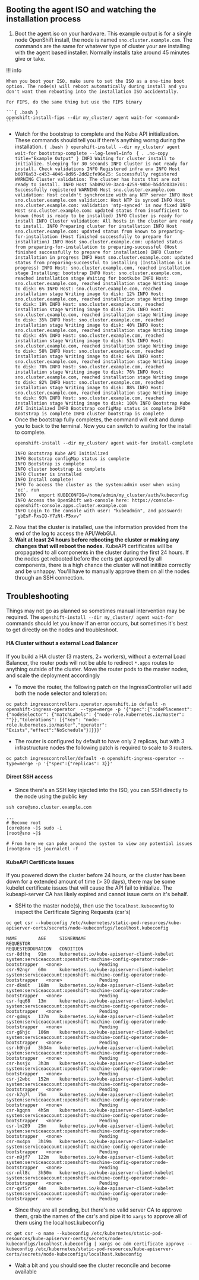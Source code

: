 ## Booting the agent ISO and watching the installation process

1. Boot the agent.iso on your hardware. This example output is for a single node OpenShift install, the node is named `sno.cluster.example.com`. The commands are the same for whatever type of cluster your are installing with the agent based installer. Normally installs take around 45 minutes give or take.

!!! info
    
    When you boot your ISO, make sure to set the ISO as a one-time boot option. The node(s) will reboot automatically during install and you don't want them rebooting into the installation ISO accidentally.
    
    For FIPS, do the same thing but use the FIPS binary
    
    ```{ .bash }
    openshift-install-fips --dir my_cluster/ agent wait-for <command>
    ```

   - Watch for the bootstrap to complete and the Kube API initialization. These commands should tell you if there's anything worng during the installation.
    ```{ .bash }
    openshift-install --dir my_cluster/ agent wait-for bootstrap-complete --log-level=info
    ```
    ```{ . .no-copy title="Example Output" }
    INFO Waiting for cluster install to initialize. Sleeping for 30 seconds
    INFO Cluster is not ready for install. Check validations
    INFO Registered infra env
    INFO Host b6076a53-c453-4046-8d95-2dd2cfe96e25: Successfully registered
    WARNING Cluster validation: The cluster has hosts that are not ready to install.
    INFO Host 5ab09259-3ac4-4259-98b0-b5ddc033e701: Successfully registered
    WARNING Host sno.cluster.example.com validation: Host couldn't synchronize with any NTP server
    INFO Host sno.cluster.example.com validation: Host NTP is synced
    INFO Host sno.cluster.example.com: validation 'ntp-synced' is now fixed
    INFO Host sno.cluster.example.com: updated status from insufficient to known (Host is ready to be installed)
    INFO Cluster is ready for install
    INFO Cluster validation: All hosts in the cluster are ready to install.
    INFO Preparing cluster for installation
    INFO Host sno.cluster.example.com: updated status from known to preparing-for-installation (Host finished successfully to prepare for installation)
    INFO Host sno.cluster.example.com: updated status from preparing-for-installation to preparing-successful (Host finished successfully to prepare for installation)
    INFO Cluster installation in progress
    INFO Host sno.cluster.example.com: updated status from preparing-successful to installing (Installation is in progress)
    INFO Host: sno.cluster.example.com, reached installation stage Installing: bootstrap
    INFO Host: sno.cluster.example.com, reached installation stage Waiting for bootkube
    INFO Host: sno.cluster.example.com, reached installation stage Writing image to disk: 6%
    INFO Host: sno.cluster.example.com, reached installation stage Writing image to disk: 12%
    INFO Host: sno.cluster.example.com, reached installation stage Writing image to disk: 19%
    INFO Host: sno.cluster.example.com, reached installation stage Writing image to disk: 25%
    INFO Host: sno.cluster.example.com, reached installation stage Writing image to disk: 35%
    INFO Host: sno.cluster.example.com, reached installation stage Writing image to disk: 40%
    INFO Host: sno.cluster.example.com, reached installation stage Writing image to disk: 45%
    INFO Host: sno.cluster.example.com, reached installation stage Writing image to disk: 51%
    INFO Host: sno.cluster.example.com, reached installation stage Writing image to disk: 58%
    INFO Host: sno.cluster.example.com, reached installation stage Writing image to disk: 64%
    INFO Host: sno.cluster.example.com, reached installation stage Writing image to disk: 70%
    INFO Host: sno.cluster.example.com, reached installation stage Writing image to disk: 76%
    INFO Host: sno.cluster.example.com, reached installation stage Writing image to disk: 82%
    INFO Host: sno.cluster.example.com, reached installation stage Writing image to disk: 88%
    INFO Host: sno.cluster.example.com, reached installation stage Writing image to disk: 93%
    INFO Host: sno.cluster.example.com, reached installation stage Writing image to disk: 100%
    INFO Bootstrap Kube API Initialized
    INFO Bootstrap configMap status is complete
    INFO Bootstrap is complete
    INFO cluster bootstrap is complete
    ```
  - Once the bootstrap fully completes, the command will exit and dump you to back to the terminal. Now you can switch to waiting for the install to complete.
    ```{ .bash }
    openshift-install --dir my_cluster/ agent wait-for install-complete
    ```
    ```{ . .no-copy title="Example Output" }
    INFO Bootstrap Kube API Initialized
    INFO Bootstrap configMap status is complete
    INFO Bootstrap is complete
    INFO cluster bootstrap is complete
    INFO Cluster is installed
    INFO Install complete!
    INFO To access the cluster as the system:admin user when using 'oc', run
    INFO     export KUBECONFIG=/home/admin/my_cluster/auth/kubeconfig
    INFO Access the OpenShift web-console here: https://console-openshift-console.apps.cluster.example.com
    INFO Login to the console with user: "kubeadmin", and password: "gbEsF-FxsIQ-Y7zNt-P5xvv"
    ```


2. Now that the cluster is installed, use the information provided from the end of the log to access the API/WebGUI.
3. **Wait at least 24 hours before rebooting the cluster or making any changes that will reboot the nodes.** KubeAPI certificates will be propagated to all components in the cluster during the first 24 hours. If the nodes get rebooted before the certs get approved by all components, there is a high chance the cluster will not initilize correctly and be unhappy. You'll have to manually approve them on all the nodes through an SSH connection. 

## Troubleshooting
Things may not go as planned so sometimes manual intervention may be required. The `openshift-install --dir my_cluster/ agent wait-for` commands should let you know if an error occurs, but sometimes it's best to get directly on the nodes and troubleshoot.

#### HA Cluster without a external Load Balancer
If you build a HA cluster (3 masters, 2+ workers), without a external Load Balancer, the router pods will not be able to redirect `*.apps` routes to anything outside of the cluster. Move the router pods to the master nodes, and scale the deployment accordingly

- To move the router, the following patch on the IngressController will add both the node selector and toleration:

```{ .bash }
oc patch ingresscontrollers.operator.openshift.io default -n  openshift-ingress-operator  --type=merge -p '{"spec":{"nodePlacement": {"nodeSelector": {"matchLabels": {"node-role.kubernetes.io/master": ""}},"tolerations": [{"key": "node-role.kubernetes.io/master","operator": "Exists","effect":"NoSchedule"}]}}}'
```

- The router is configured by default to have only 2 replicas, but with 3 infrastructure nodes the following patch is required to scale to 3 routers.

```{ .bash }
oc patch ingresscontroller/default -n openshift-ingress-operator --type=merge -p '{"spec":{"replicas": 3}}'
```

#### Direct SSH access
- Since there's an SSH key injected into the ISO, you can SSH directly to the node using the public key
```{ .bash }
ssh core@sno.cluster.example.com
```
```{ .bash .no-copy title="Example Commands" }
...
# Become root
[core@sno ~]$ sudo -i
[root@sno ~]$

# From here we can poke around the system to view any potential issues
[root@sno ~]$ journalctl -f
```

#### KubeAPI Certificate Issues
If you powered down the cluster before 24 hours, or the cluster has been down for a extended amount of time (> 30 days), there may be some kubelet certificate issues that will cause the API fail to initialize. The kubeapi-server CA has likely expired and cannot issue certs on it's behalf. 

- SSH to the master node(s), then use the `localhost.kubeconfig` to inspect the Certificate Signing Requests (csr's) 
```{ .bash }
oc get csr --kubeconfig /etc/kubernetes/static-pod-resources/kube-apiserver-certs/secrets/node-kubeconfigs/localhost.kubeconfig
```
```{ .bash .no-copy title="Example Output" }
NAME        AGE     SIGNERNAME                                    REQUESTOR                                                                   REQUESTEDDURATION   CONDITION
csr-8dthq   91m     kubernetes.io/kube-apiserver-client-kubelet   system:serviceaccount:openshift-machine-config-operator:node-bootstrapper   <none>              Pending
csr-92ngr   60m     kubernetes.io/kube-apiserver-client-kubelet   system:serviceaccount:openshift-machine-config-operator:node-bootstrapper   <none>              Pending
csr-dkm6t   168m    kubernetes.io/kube-apiserver-client-kubelet   system:serviceaccount:openshift-machine-config-operator:node-bootstrapper   <none>              Pending
csr-fqq68   13m     kubernetes.io/kube-apiserver-client-kubelet   system:serviceaccount:openshift-machine-config-operator:node-bootstrapper   <none>              Pending
csr-g4mgs   137m    kubernetes.io/kube-apiserver-client-kubelet   system:serviceaccount:openshift-machine-config-operator:node-bootstrapper   <none>              Pending
csr-g6hjc   106m    kubernetes.io/kube-apiserver-client-kubelet   system:serviceaccount:openshift-machine-config-operator:node-bootstrapper   <none>              Pending
csr-h9hjd   3h34m   kubernetes.io/kube-apiserver-client-kubelet   system:serviceaccount:openshift-machine-config-operator:node-bootstrapper   <none>              Pending
csr-hssjx   3h3m    kubernetes.io/kube-apiserver-client-kubelet   system:serviceaccount:openshift-machine-config-operator:node-bootstrapper   <none>              Pending
csr-j2wbc   152m    kubernetes.io/kube-apiserver-client-kubelet   system:serviceaccount:openshift-machine-config-operator:node-bootstrapper   <none>              Pending
csr-k7g7l   75m     kubernetes.io/kube-apiserver-client-kubelet   system:serviceaccount:openshift-machine-config-operator:node-bootstrapper   <none>              Pending
csr-kgqnn   4h5m    kubernetes.io/kube-apiserver-client-kubelet   system:serviceaccount:openshift-machine-config-operator:node-bootstrapper   <none>              Pending
csr-ln289   29m     kubernetes.io/kube-apiserver-client-kubelet   system:serviceaccount:openshift-machine-config-operator:node-bootstrapper   <none>              Pending
csr-mx4pn   3h19m   kubernetes.io/kube-apiserver-client-kubelet   system:serviceaccount:openshift-machine-config-operator:node-bootstrapper   <none>              Pending
csr-n9jf7   122m    kubernetes.io/kube-apiserver-client-kubelet   system:serviceaccount:openshift-machine-config-operator:node-bootstrapper   <none>              Pending
csr-nll8c   3h50m   kubernetes.io/kube-apiserver-client-kubelet   system:serviceaccount:openshift-machine-config-operator:node-bootstrapper   <none>              Pending
csr-qvt5r   44m     kubernetes.io/kube-apiserver-client-kubelet   system:serviceaccount:openshift-machine-config-operator:node-bootstrapper   <none>              Pending
```

- Since they are all pending, but there's no valid server CA to approve them, grab the names of the csr's and pipe it to `xargs` to approve all of them using the localhost.kubeconfig
```{ .bash }
oc get csr -o name --kubeconfig /etc/kubernetes/static-pod-resources/kube-apiserver-certs/secrets/node-kubeconfigs/localhost.kubeconfig | xargs oc adm certificate approve --kubeconfig /etc/kubernetes/static-pod-resources/kube-apiserver-certs/secrets/node-kubeconfigs/localhost.kubeconfig
```

- Wait a bit and you should see the cluster reconcile and become available